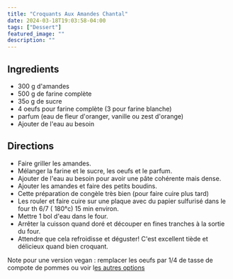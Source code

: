 ```yaml
---
title: "Croquants Aux Amandes Chantal"
date: 2024-03-18T19:03:58-04:00
tags: ["Dessert"]
featured_image: ""
description: ""
---
```


## Ingredients

- 300 g d'amandes
- 500 g de farine complète
- 35o g de sucre
- 4 oeufs pour farine complète (3 pour farine blanche)
- parfum (eau de fleur d'oranger, vanille ou zest d'orange)
- Ajouter de l'eau au besoin

## Directions

- Faire griller les amandes.
- Mélanger la farine et le sucre, les oeufs et le parfum.
- Ajouter de l'eau au besoin pour avoir une pâte cohérente mais dense.
- Ajouter les amandes et faire des petits boudins.
- Cette préparation de congèle très bien (pour faire cuire plus tard)
- Les rouler et faire cuire sur une plaque avec du papier sulfurisé dans le four th 6/7 ( 180°c) 15 min environ.
- Mettre 1 bol d'eau dans le four.
- Arrêter la cuisson quand doré et découper en fines tranches à la sortie du four.
- Attendre que cela refroidisse et déguster! C'est excellent tiède et délicieux quand bien croquant.

Note pour une version vegan : remplacer les oeufs par 1/4 de tasse de compote de pommes ou voir l[es autres options](https://www.troisfoisparjour.com/fr/chroniques/trucs-et-astuces-pour-remplacer-les-oeufs-dans-une-recette-de-dessert/)
